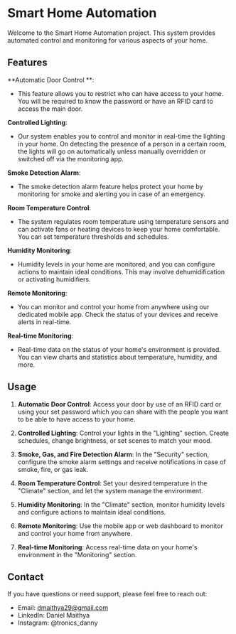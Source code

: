 # Smart Home Automation

Welcome to the Smart Home Automation project. This system provides automated control and monitoring for various aspects of your home.

## Features

**Automatic Door Control **:
- This feature allows you to restrict who can have access to your home. You will be required to know the password or have an RFID card to access the main door.

**Controlled Lighting**:
- Our system enables you to control and monitor in real-time the lighting in your home. On detecting the presence of a person in a certain room, the lights will go on automatically unless manually overridden or switched off via the monitoring app.

**Smoke Detection Alarm**:
- The smoke detection alarm feature helps protect your home by monitoring for smoke and alerting you in case of an emergency.

**Room Temperature Control**:
- The system regulates room temperature using temperature sensors and can activate fans or heating devices to keep your home comfortable. You can set temperature thresholds and schedules.

**Humidity Monitoring**: 
- Humidity levels in your home are monitored, and you can configure actions to maintain ideal conditions. This may involve dehumidification or activating humidifiers.

**Remote Monitoring**:
- You can monitor and control your home from anywhere using our dedicated mobile app. Check the status of your devices and receive alerts in real-time.

**Real-time Monitoring**:
- Real-time data on the status of your home's environment is provided. You can view charts and statistics about temperature, humidity, and more.

## Usage

1. **Automatic Door Control**: Access your door by use of an RFID card or using your set password which you can share with the people you want to be able to have access to your home.

2. **Controlled Lighting**: Control your lights in the "Lighting" section. Create schedules, change brightness, or set scenes to match your mood.

3. **Smoke, Gas, and Fire Detection Alarm**: In the "Security" section, configure the smoke alarm settings and receive notifications in case of smoke, fire, or gas leak. 

4. **Room Temperature Control**: Set your desired temperature in the "Climate" section, and let the system manage the environment.

5. **Humidity Monitoring**: In the "Climate" section, monitor humidity levels and configure actions to maintain ideal conditions.

6. **Remote Monitoring**: Use the mobile app or web dashboard to monitor and control your home from anywhere.

7. **Real-time Monitoring**: Access real-time data on your home's environment in the "Monitoring" section.

## Contact

If you have questions or need support, please feel free to reach out:

- Email: dmaithya29@gmail.com
- LinkedIn: Daniel Maithya
- Instagram: @tronics_danny
